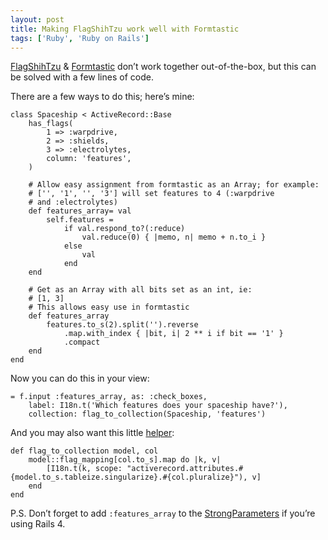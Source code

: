 ```yaml
---
layout: post
title: Making FlagShihTzu work well with Formtastic
tags: ['Ruby', 'Ruby on Rails']
---
```


[FlagShihTzu][flag] & [Formtastic][formtastic] don’t work together
out-of-the-box, but this can be solved with a few lines of code.

There are a few ways to do this; here’s mine:

    class Spaceship < ActiveRecord::Base
        has_flags(
            1 => :warpdrive,
            2 => :shields,
            3 => :electrolytes,
            column: 'features',
        )

        # Allow easy assignment from formtastic as an Array; for example:
        # ['', '1', '', '3'] will set features to 4 (:warpdrive
        # and :electrolytes)
        def features_array= val
            self.features =
                if val.respond_to?(:reduce)
                    val.reduce(0) { |memo, n| memo + n.to_i }
                else
                    val
                end
        end

        # Get as an Array with all bits set as an int, ie:
        # [1, 3]
        # This allows easy use in formtastic
        def features_array
            features.to_s(2).split('').reverse
                .map.with_index { |bit, i| 2 ** i if bit == '1' }
                .compact
        end
    end

Now you can do this in your view:

    = f.input :features_array, as: :check_boxes,
        label: I18n.t('Which features does your spaceship have?'),
        collection: flag_to_collection(Spaceship, 'features')

And you may also want this little [helper][helpers]:

    def flag_to_collection model, col
        model::flag_mapping[col.to_s].map do |k, v|
            [I18n.t(k, scope: "activerecord.attributes.#{model.to_s.tableize.singularize}.#{col.pluralize}"), v]
        end
    end

P.S. Don’t forget to add `:features_array` to the
[StrongParameters][strong_params] if you’re using Rails 4.

[flag]: https://github.com/pboling/flag_shih_tzu
[formtastic]: https://github.com/justinfrench/formtastic
[strong_params]: http://api.rubyonrails.org/classes/ActionController/StrongParameters.html
[helpers]: http://api.rubyonrails.org/classes/ActionController/Helpers.html
